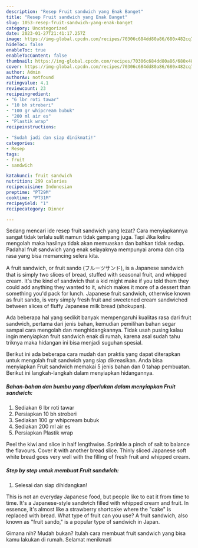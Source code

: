 ```yaml
---
description: "Resep Fruit sandwich yang Enak Banget"
title: "Resep Fruit sandwich yang Enak Banget"
slug: 1053-resep-fruit-sandwich-yang-enak-banget
category: Uncategorized
date: 2023-01-27T21:41:17.257Z
image: https://img-global.cpcdn.com/recipes/70306c684dd80a86/680x482cq70/fruit-sandwich-foto-resep-utama.jpg
hideToc: false
enableToc: true
enableTocContent: false
thumbnail: https://img-global.cpcdn.com/recipes/70306c684dd80a86/680x482cq70/fruit-sandwich-foto-resep-utama.jpg
cover: https://img-global.cpcdn.com/recipes/70306c684dd80a86/680x482cq70/fruit-sandwich-foto-resep-utama.jpg
author: Admin
authorAv: notfound
ratingvalue: 4.1
reviewcount: 23
recipeingredient:
- "6 lbr roti tawar"
- "10 bh stroberi"
- "100 gr whipcream bubuk"
- "200 ml air es"
- "Plastik wrap"
recipeinstructions:

- "Sudah jadi dan siap dinikmati!"
categories:
- Resep
tags:
- fruit
- sandwich

katakunci: fruit sandwich 
nutrition: 299 calories
recipecuisine: Indonesian
preptime: "PT29M"
cooktime: "PT31M"
recipeyield: "1"
recipecategory: Dinner

---
```



Sedang mencari ide resep fruit sandwich yang lezat? Cara menyiapkannya sangat tidak terlalu sulit namun tidak gampang juga. Tapi Jika keliru mengolah maka hasilnya tidak akan memuaskan dan bahkan tidak sedap. Padahal fruit sandwich yang enak selayaknya mempunyai aroma dan cita rasa yang bisa memancing selera kita.


A fruit sandwich, or fruit sando (フルーツサンド), is a Japanese sandwich that is simply two slices of bread, stuffed with seasonal fruit, and whipped cream. It&#39;s the kind of sandwich that a kid might make if you told them they could add anything they wanted to it, which makes it more of a dessert than something you&#39;d pack for lunch. Japanese fruit sandwich, otherwise known as fruit sando, is very simply fresh fruit and sweetened cream sandwiched between slices of fluffy Japanese milk bread (shokupan).

Ada beberapa hal yang sedikit banyak mempengaruhi kualitas rasa dari fruit sandwich, pertama dari jenis bahan, kemudian pemilihan bahan segar sampai cara mengolah dan menghidangkannya. Tidak usah pusing kalau ingin menyiapkan fruit sandwich enak di rumah, karena asal sudah tahu triknya maka hidangan ini bisa menjadi suguhan spesial.


Berikut ini ada beberapa cara mudah dan praktis yang dapat diterapkan untuk mengolah fruit sandwich yang siap dikreasikan. Anda bisa menyiapkan Fruit sandwich memakai 5 jenis bahan dan 0 tahap pembuatan. Berikut ini langkah-langkah dalam menyiapkan hidangannya.

<!--inarticleads1-->

##### Bahan-bahan dan bumbu yang diperlukan dalam menyiapkan Fruit sandwich:

1. Sediakan 6 lbr roti tawar
1. Persiapkan 10 bh stroberi
1. Sediakan 100 gr whipcream bubuk
1. Sediakan 200 ml air es
1. Persiapkan Plastik wrap


Peel the kiwi and slice in half lengthwise. Sprinkle a pinch of salt to balance the flavours. Cover it with another bread slice. Thinly sliced Japanese soft white bread goes very well with the filling of fresh fruit and whipped cream. 

<!--inarticleads2-->

##### Step by step untuk membuat Fruit sandwich:


1. Selesai dan siap dihidangkan!

This is not an everyday Japanese food, but people like to eat it from time to time. It&#39;s a Japanese-style sandwich filled with whipped cream and fruit. In essence, it&#39;s almost like a strawberry shortcake where the &#34;cake&#34; is replaced with bread. What type of fruit can you use? A fruit sandwich, also known as &#34;fruit sando,&#34; is a popular type of sandwich in Japan. 

Gimana nih? Mudah bukan? Itulah cara membuat fruit sandwich yang bisa kamu lakukan di rumah. Selamat menikmati
